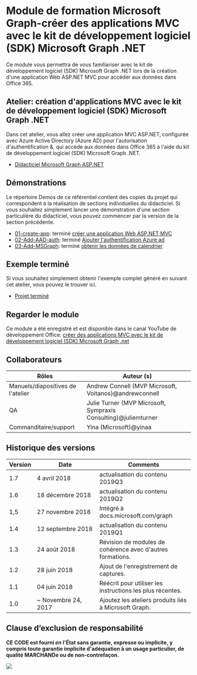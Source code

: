 # <a name="microsoft-graph-training-module---build-mvc-apps-with-the-microsoft-graph-net-sdk"></a>Module de formation Microsoft Graph-créer des applications MVC avec le kit de développement logiciel (SDK) Microsoft Graph .NET

Ce module vous permettra de vous familiariser avec le kit de développement logiciel (SDK) Microsoft Graph .NET lors de la création d'une application Web ASP.NET MVC pour accéder aux données dans Office 365.

## <a name="lab---build-mvc-apps-with-the-microsoft-graph-net-sdk"></a>Atelier: création d'applications MVC avec le kit de développement logiciel (SDK) Microsoft Graph .NET

Dans cet atelier, vous allez créer une application MVC ASP.NET, configurée avec Azure Active Directory (Azure AD) pour l'autorisation d'authentification &, qui accède aux données dans Office 365 à l'aide du kit de développement logiciel (SDK) Microsoft Graph .NET.

- [Didacticiel Microsoft Graph ASP.NET](https://docs.microsoft.com/graph/training/aspnet-tutorial)

## <a name="demos"></a>Démonstrations

Le [](./Demos) répertoire Demos de ce référentiel contient des copies du projet qui correspondent à la réalisation de sections individuelles du didacticiel. Si vous souhaitez simplement lancer une démonstration d'une section particulière du didacticiel, vous pouvez commencer par la version de la section précédente.

- [01-create-app](Demos/01-create-app): terminé [créer une application Web ASP.NET MVC](https://docs.microsoft.com/graph/training/aspnet-tutorial?tutorial-step=1)
- [02-Add-AAD-auth](Demos/02-add-aad-auth): terminé [Ajouter l'authentification Azure ad](https://docs.microsoft.com/graph/training/aspnet-tutorial?tutorial-step=3)
- [03-Add-MSGraph](Demos/03-add-msgraph): terminé [obtenir les données de calendrier](https://docs.microsoft.com/graph/training/aspnet-tutorial?tutorial-step=4)

## <a name="completed-sample"></a>Exemple terminé

Si vous souhaitez simplement obtenir l'exemple complet généré en suivant cet atelier, vous pouvez le trouver ici.

- [Projet terminé](Demos/03-add-msgraph)

## <a name="watch-the-module"></a>Regarder le module

Ce module a été enregistré et est disponible dans le canal YouTube de développement Office: [créer des applications MVC avec le kit de développement logiciel (SDK) Microsoft Graph .net](https://youtu.be/87_gpuFg1Wo)

## <a name="contributors"></a>Collaborateurs

|        Rôles         |                            Auteur (s)                             |
| -------------------- | ---------------------------------------------------------------- |
| Manuels/diapositives de l'atelier | Andrew Connell (MVP Microsoft, Voitanos)@andrewconnell          |
| QA                   | Julie Turner (MVP Microsoft, Sympraxis Consulting)@juliemturner |
| Commanditaire/support    | Yina (Microsoft)@yinaa                                   |

## <a name="version-history"></a>Historique des versions

| Version |        Date        |                       Comments                       |
| ------- | ------------------ | ---------------------------------------------------- |
| 1.7     | 4 avril 2018      | actualisation du contenu 2019Q3                               |
| 1.6     | 18 décembre 2018  | actualisation du contenu 2019Q2                               |
| 1,5     | 27 novembre 2018  | Intégré à docs.microsoft.com/graph                |
| 1.4     | 12 septembre 2018 | actualisation du contenu 2019Q1                               |
| 1.3     | 24 août 2018    | Révision de modules de cohérence avec d'autres formations. |
| 1.2     | 28 juin 2018      | Ajout de l'enregistrement de captures.                                    |
| 1.1     | 04 juin 2018      | Réécrit pour utiliser les instructions les plus récentes.                    |
| 1.0     | ~ Novembre 24, 2017 | Ajoutez les ateliers produits liés à Microsoft Graph.       |

## <a name="disclaimer"></a>Clause d’exclusion de responsabilité

**CE CODE est fourni *en* l'État sans garantie, expresse ou implicite, y compris toute garantie implicite d'adéquation à un usage particulier, de qualité MARCHANDe ou de non-contrefaçon.**

<img src="https://telemetry.sharepointpnp.com/msgraph-training-aspnetmvcapp" />